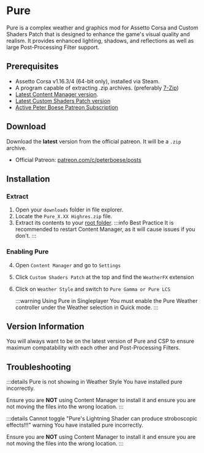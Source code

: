 # Pure

Pure is a complex weather and graphics mod for Assetto Corsa and Custom Shaders Patch that is designed to enhance the game's visual quality and realism. It provides enhanced lighting, shadows, and reflections as well as large Post-Processing Filter support.

## Prerequisites

- Assetto Corsa v1.16.3/4 (64-bit only), installed via Steam.
- A program capable of extracting .zip archives. (preferably [7-Zip](/wiki/7-zip.md))
- [Latest Content Manager version](installing-cm.md).
- [Latest Custom Shaders Patch version](installing-csp.md)
- [Active Peter Boese Patreon Subscription](https://www.patreon.com/c/peterboese/posts)


## Download

Download the **latest** version from the official patreon. It will be a `.zip` archive.

- Official Patreon: [patreon.com/c/peterboese/posts](https://www.patreon.com/c/peterboese/posts)

## Installation

### Extract

1. Open your `downloads` folder in file explorer.
2. Locate the `Pure_X.XX Highres.zip` file.
3. Extract its contents to your [root folder](/guides/modding/root-folder.html#how-to-find-your-root-folder).
   :::info Best Practice
   It is recommended to restart Content Manager, as it will cause issues if you don't.
   :::

### Enabling Pure
4. Open `Content Manager` and go to `Settings`
5. Click `Custom Shaders Patch` at the top and find the `WeatherFX` extension
6. Click on `Weather Style` and switch to `Pure Gamma or Pure LCS`

   :::warning Using Pure in Singleplayer
   You must enable the Pure Weather controller under the Weather selection in Quick mode.
   :::

## Version Information

You will always want to be on the latest version of Pure and CSP to ensure maximum compatability with each other and Post-Processing Filters.

## Troubleshooting

:::details Pure is not showing in Weather Style
You have installed pure incorrectly.

Ensure you are **NOT** using Content Manager to install it and ensure you are not moving the files into the wrong location.
:::


:::details Cannot toggle "Pure's Lightning Shader can produce stroboscopic effects!!!" warning
You have installed pure incorrectly.

Ensure you are **NOT** using Content Manager to install it and ensure you are not moving the files into the wrong location.
:::
